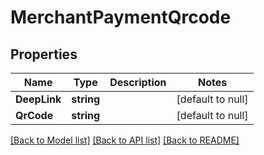 # MerchantPaymentQrcode

## Properties
Name | Type | Description | Notes
------------ | ------------- | ------------- | -------------
**DeepLink** | **string** |  | [default to null]
**QrCode** | **string** |  | [default to null]

[[Back to Model list]](../README.md#documentation-for-models) [[Back to API list]](../README.md#documentation-for-api-endpoints) [[Back to README]](../README.md)

